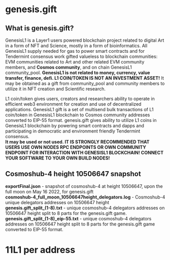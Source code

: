 <h1>genesis.gift</h1>
<h2>What is genesis.gift?</h2>
GenesisL1 is a Layer1 users powered blockchain project related to digital Art in a form of NFT and Science, mostly in a form of bioinformatics. All GenesisL1 supply needed for gas to power smart contracts and for Tendermint consensus work gifted valueless to blockchain communities: EVM communities related to Art and other related EVM community members, and <strong>Cosmos community</strong>, and on chain GenesisL1 community_pool. <strong>GenesisL1 is not related to money, currency, value transfer, finance, defi. L1 COIN/TOKEN IS NOT AN INVESTMENT ASSET!</strong> It may be obtained as a gift from community_pool and community members to utilize it in NFT creation and Scientific research. 

L1 coin/token gives users, creators and researchers ability to operate in efficient web3 environment for creation and use of decentralized applications.
GenesisL1 gift is a set of multisend bulk transactions of L1 coin/token in GenesisL1 blockchain to Cosmos community addresses converted to EIP-55 format.  genesis.gift gives ability to utilize L1 coins in GenesisL1 blockchain by powering smart contracts and dapps and participating in democratic and environment friendly Tendermint consensus.   
<strong>It may be used or not used. IT IS STRONGLY RECOMMENDED THAT USERS USE OWN NODES RPC ENDPOINTS OR OWN COMMUNITY ENDPOINT FOR INTERACTION WITH GENESISL1 BLOCKCHAIN! CONNECT YOUR SOFTWARE TO YOUR OWN BUILD NODES!</strong>


<h2>Cosmoshub-4 height 10506647 snapshot</h2>
<strong>exportFinal.json</strong> - snapshot of cosmoshub-4 at height 10506647, upon the full moon on May 16 2022, for genesis.gift </br>
<strong>cosmoshub-4_full_moon_10506647height_delegators.log</strong> - Cosmoshub-4 unique delegators addresses on 10506647 height </br>
<strong>genesis.gift_split_(1-8).txt</strong> - unique cosmoshub-4 delegators addresses on 10506647 height split to 8 parts for the genesis.gift game.</br>
<strong>genesis.gift_split_(1-8)_eip-55.txt</strong> - unique cosmoshub-4 delegators addresses on 10506647 height split to 8 parts for the genesis.gift game converted to EIP-55 format.

<h1>11L1 per address</h1>
